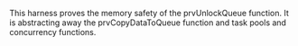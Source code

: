 This harness proves the memory safety of the prvUnlockQueue function.
It is abstracting away the prvCopyDataToQueue function and task pools and concurrency functions.
